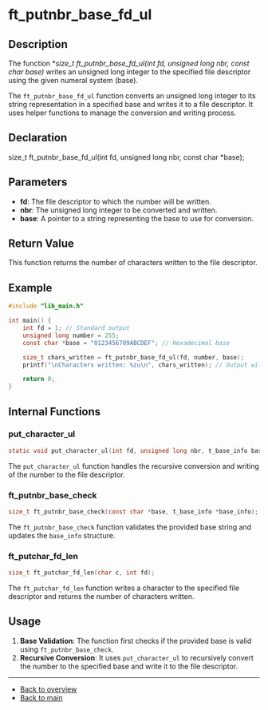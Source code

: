 # ft_putnbr_base_fd_ul

## Description

The function **size_t ft_putnbr_base_fd_ul(int fd, unsigned long nbr, const char *base)** writes an unsigned long integer to the specified file descriptor using the given numeral system (base).

The `ft_putnbr_base_fd_ul` function converts an unsigned long integer to its string representation in a specified base and writes it to a file descriptor. It uses helper functions to manage the conversion and writing process.

## Declaration

size_t ft_putnbr_base_fd_ul(int fd, unsigned long nbr, const char *base);

## Parameters

- **fd**: The file descriptor to which the number will be written.
- **nbr**: The unsigned long integer to be converted and written.
- **base**: A pointer to a string representing the base to use for conversion.

## Return Value

This function returns the number of characters written to the file descriptor.

## Example

```c
#include "lib_main.h"

int main() {
    int fd = 1; // Standard output
    unsigned long number = 255;
    const char *base = "0123456789ABCDEF"; // Hexadecimal base

    size_t chars_written = ft_putnbr_base_fd_ul(fd, number, base);
    printf("\nCharacters written: %zu\n", chars_written); // Output will be "FF\nCharacters written: 2"

    return 0;
}
```

## Internal Functions

### put_character_ul

```c
static void put_character_ul(int fd, unsigned long nbr, t_base_info base_info, size_t *chars_printed);
```

The `put_character_ul` function handles the recursive conversion and writing of the number to the file descriptor.

### ft_putnbr_base_check

```c
size_t ft_putnbr_base_check(const char *base, t_base_info *base_info);
```

The `ft_putnbr_base_check` function validates the provided base string and updates the `base_info` structure.

### ft_putchar_fd_len

```c
size_t ft_putchar_fd_len(char c, int fd);
```

The `ft_putchar_fd_len` function writes a character to the specified file descriptor and returns the number of characters written.

## Usage

1. **Base Validation**: The function first checks if the provided base is valid using `ft_putnbr_base_check`.
2. **Recursive Conversion**: It uses `put_character_ul` to recursively convert the number to the specified base and write it to the file descriptor.

---

- [Back to overview](../Overview_about_function.md)
- [Back to main](/)
